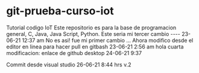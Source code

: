 # git-prueba-curso-iot
Tutorial codigo IoT
Este repositorio es para la base de programacion general, C, Java, Java Script, Python.
Este seria mi tercer cambio ---- 23-06-21   12:37 am
No es asi! fue mi primer cambio ... Ahora modifico desde el editor en linea para hacer pull en gitbash 23-06-21  2:56  am
hola
cuarta modificacion: enlace de github desktop 24-06-21  9:37

Commit desde visual studio 26-06-21   8:44 hrs v.2